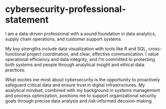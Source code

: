 # cybersecurity-professional-statement

I am a data-driven professional with a sound foundation in data analytics, supply chain operations, and customer support systems. 

My key strengths include data visualization with tools like R and SQL, cross-functional project coordination, and clear, effective communication. I value operational efficiency and data integrity, and I’m committed to protecting both systems and people through analytical insight and ethical data practices. 

What excites me most about cybersecurity is the opportunity to proactively safeguard critical data and ensure trust in digital infrastructures. 
My analytical mindset, combined with my background in systems management and process optimization, positions me to support organizational security goals through precise data analysis and risk-informed decision-making.

